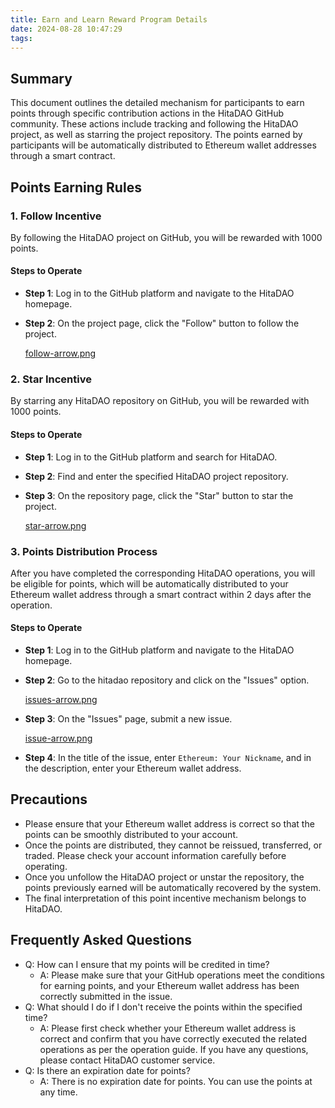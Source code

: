 ```yaml
---
title: Earn and Learn Reward Program Details
date: 2024-08-28 10:47:29
tags:
---
```


## Summary

This document outlines the detailed mechanism for participants to earn points through specific contribution actions in the HitaDAO GitHub community. These actions include tracking and following the HitaDAO project, as well as starring the project repository. The points earned by participants will be automatically distributed to Ethereum wallet addresses through a smart contract.

## Points Earning Rules

### 1. Follow Incentive

By following the HitaDAO project on GitHub, you will be rewarded with 1000 points.

#### Steps to Operate

- **Step 1**: Log in to the GitHub platform and navigate to the HitaDAO homepage.

- **Step 2**: On the project page, click the "Follow" button to follow the project.

  [follow-arrow.png](https://kimi.moonshot.cn/chat/follow-arrow.png)

### 2. Star Incentive

By starring any HitaDAO repository on GitHub, you will be rewarded with 1000 points.

#### Steps to Operate

- **Step 1**: Log in to the GitHub platform and search for HitaDAO.

- **Step 2**: Find and enter the specified HitaDAO project repository.

- **Step 3**: On the repository page, click the "Star" button to star the project.

  [star-arrow.png](https://kimi.moonshot.cn/chat/star-arrow.png)

### 3. Points Distribution Process

After you have completed the corresponding HitaDAO operations, you will be eligible for points, which will be automatically distributed to your Ethereum wallet address through a smart contract within 2 days after the operation.

#### Steps to Operate

- **Step 1**: Log in to the GitHub platform and navigate to the HitaDAO homepage.

- **Step 2**: Go to the hitadao repository and click on the "Issues" option.

  [issues-arrow.png](https://kimi.moonshot.cn/chat/issues-arrow.png)

- **Step 3**: On the "Issues" page, submit a new issue.

  [issue-arrow.png](https://kimi.moonshot.cn/chat/issue-arrow.png)

- **Step 4**: In the title of the issue, enter `Ethereum: Your Nickname`, and in the description, enter your Ethereum wallet address.

## Precautions

- Please ensure that your Ethereum wallet address is correct so that the points can be smoothly distributed to your account.
- Once the points are distributed, they cannot be reissued, transferred, or traded. Please check your account information carefully before operating.
- Once you unfollow the HitaDAO project or unstar the repository, the points previously earned will be automatically recovered by the system.
- The final interpretation of this point incentive mechanism belongs to HitaDAO.

## Frequently Asked Questions

- Q: How can I ensure that my points will be credited in time?
  - A: Please make sure that your GitHub operations meet the conditions for earning points, and your Ethereum wallet address has been correctly submitted in the issue.
- Q: What should I do if I don't receive the points within the specified time?
  - A: Please first check whether your Ethereum wallet address is correct and confirm that you have correctly executed the related operations as per the operation guide. If you have any questions, please contact HitaDAO customer service.
- Q: Is there an expiration date for points?
  - A: There is no expiration date for points. You can use the points at any time.
